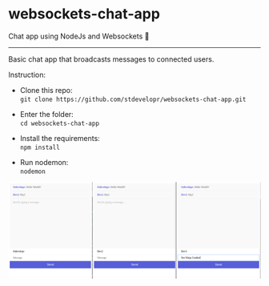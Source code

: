 # websockets-chat-app
Chat app using NodeJs and Websockets :repeat:
____
Basic chat app that broadcasts messages to connected users.

Instruction:

- Clone this repo: \
`git clone https://github.com/stdevelopr/websockets-chat-app.git`

- Enter the folder: \
`cd websockets-chat-app`

- Install the requirements: \
`npm install`

- Run nodemon: \
`nodemon`

![screenshot](https://github.com/stdevelopr/websockets-chat-app/blob/master/chatapp.png)
